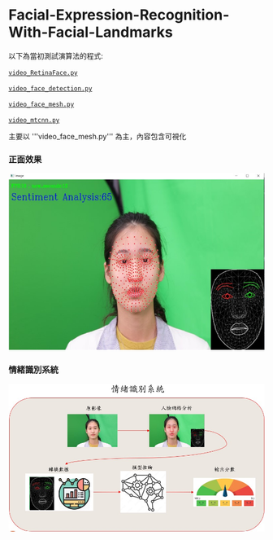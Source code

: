 # Facial-Expression-Recognition-With-Facial-Landmarks

以下為當初測試演算法的程式:

[`video_RetinaFace.py`](https://github.com/hung334/Facial-Expression-Recognition-With-Facial-Landmarks/blob/main/video_RetinaFace.py)

[`video_face_detection.py`](https://github.com/hung334/Facial-Expression-Recognition-With-Facial-Landmarks/blob/main/video_face_detection.py)

[`video_face_mesh.py`](https://github.com/hung334/Facial-Expression-Recognition-With-Facial-Landmarks/blob/main/video_face_mesh.py)

[`video_mtcnn.py`](https://github.com/hung334/Facial-Expression-Recognition-With-Facial-Landmarks/blob/main/video_mtcnn.py)

主要以 '''video_face_mesh.py''' 為主，內容包含可視化


### 正面效果
![image](https://github.com/hung334/Facial-Expression-Recognition-With-Facial-Landmarks/blob/main/%E6%AD%A3%E9%9D%A2%E6%95%88%E6%9E%9C.jpg)

### 情緒識別系統
![image](https://github.com/hung334/Facial-Expression-Recognition-With-Facial-Landmarks/blob/main/%E6%83%85%E7%B7%92%E8%AD%98%E5%88%A5%E7%B3%BB%E7%B5%B1.jpg)
